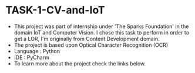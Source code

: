 # TASK-1-CV-and-IoT
* This project was part of internship under 'The Sparks Foundation' in the domain IoT and Computer Vision. I chose this task to perform in order to get a LOR, I'm originally from Content Development domain.
* The project is based upon Optical Character Recognition (OCR)
* Language : Python
* IDE : PyCharm
* To learn more about the project check the links below.
